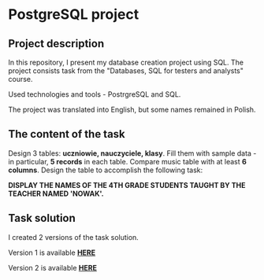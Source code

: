 # **PostgreSQL project**

## Project description

In this repository, I present my database creation project using SQL. The project consists task from the "Databases, SQL for testers and analysts" course.

Used technologies and tools - PostrgreSQL and SQL.
 
The project was translated into English, but some names remained in Polish. 


## The content of the task

Design 3 tables: **uczniowie, nauczyciele, klasy**. Fill them with sample data - in particular, **5 records** in each table. Compare music table with at least **6 columns**. Design the table to accomplish the following task:

**DISPLAY THE NAMES OF THE 4TH GRADE STUDENTS TAUGHT BY THE TEACHER NAMED 'NOWAK'.**

## Task solution

I created 2 versions of the task solution.

Version 1 is available **[HERE](https://github.com/pawelhachula/PostgreSQL/blob/main/Version%201/README_1.md)**

Version 2 is available **[HERE](https://github.com/pawelhachula/PostgreSQL/blob/main/Version%202/README_2.md)**
